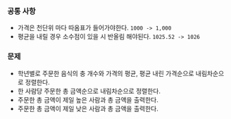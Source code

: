 ### 공통 사항
- 가격은 천단위 마다 따옴표가 들어가야한다.
``
1000 -> 1,000 
``
- 평균을 내릴 경우 소수점이 있을 시 반올림 해야된다. 
``
1025.52 -> 1026
``

### 문제 
- 학년별로 주문한 음식의 충 개수와 가격의 평균, 평균 내린 가격순으로 내림차순으로 정렬한다.
- 한 사람당 주문한 총 금액순으로 내림차순으로 정렬한다.
- 주문한 총 금액이 제일 높은 사람과 총 금액을 출력한다. 
- 주문한 총 금액이 제일 낮은 사람과 총 금액을 출력한다. 
